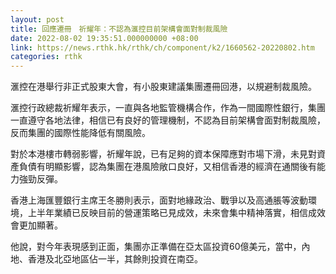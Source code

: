 ```yaml
---
layout: post
title: 回應遷冊　祈耀年：不認為滙控目前架構會面對制裁風險
date: 2022-08-02 19:35:51.000000000 +08:00
link: https://news.rthk.hk/rthk/ch/component/k2/1660562-20220802.htm
categories: rthk
---
```


滙控在港舉行非正式股東大會，有小股東建議集團遷冊回港，以規避制裁風險。

滙控行政總裁祈耀年表示，一直與各地監管機構合作，作為一間國際性銀行，集團一直遵守各地法律，相信已有良好的管理機制，不認為目前架構會面對制裁風險，反而集團的國際性能降低有關風險。

對於本港樓市轉弱影響，祈耀年說，已有足夠的資本保障應對市場下滑，未見對資產負債有明顯影響，認為集團在港風險敞口良好，又相信香港的經濟在通關後有能力強勁反彈。

香港上海匯豐銀行主席王冬勝則表示，面對地緣政治、戰爭以及高通脹等波動環境，上半年業績已反映目前的營運策略已見成效，未來會集中精神落實，相信成效會更加顯著。

他說，對今年表現感到正面，集團亦正準備在亞太區投資60億美元，當中，內地、香港及北亞地區佔一半，其餘則投資在南亞。
